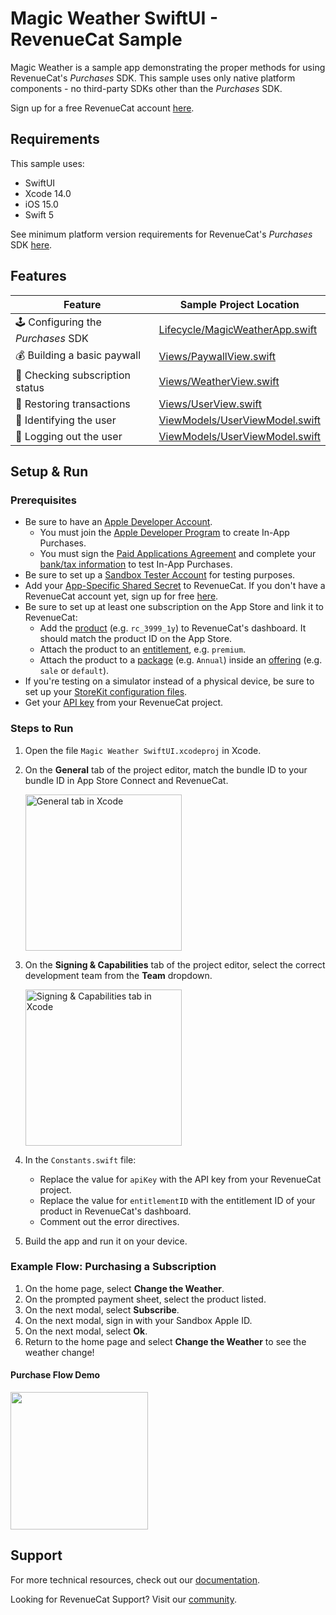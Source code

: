 #  Magic Weather SwiftUI - RevenueCat Sample

Magic Weather is a sample app demonstrating the proper methods for using RevenueCat's *Purchases* SDK. This sample uses only native platform components - no third-party SDKs other than the *Purchases* SDK.

Sign up for a free RevenueCat account [here](https://www.revenuecat.com).

## Requirements

This sample uses:

- SwiftUI
- Xcode 14.0
- iOS 15.0
- Swift 5

See minimum platform version requirements for RevenueCat's *Purchases* SDK [here](https://github.com/RevenueCat/purchases-ios/blob/main/Package.swift#L65).

## Features

| Feature                          | Sample Project Location                   |
| -------------------------------- | ----------------------------------------- |
| 🕹 Configuring the *Purchases* SDK  | [Lifecycle/MagicWeatherApp.swift](Shared/Sources/Lifecycle/MagicWeatherApp.swift) |
| 💰 Building a basic paywall         | [Views/PaywallView.swift](Shared/Sources/Views/PaywallView.swift) |
| 🔐 Checking subscription status   | [Views/WeatherView.swift](Shared/Sources/Views/WeatherView.swift#L59) |
| 🤑 Restoring transactions           | [Views/UserView.swift](Shared/Sources/Views/UserView.swift#L72) |
| 👥 Identifying the user             | [ViewModels/UserViewModel.swift](Shared/Sources/ViewModels/UserViewModel.swift) |
| 🚪 Logging out the user             | [ViewModels/UserViewModel.swift](Shared/Sources/ViewModels/UserViewModel.swift) |

## Setup & Run

### Prerequisites
- Be sure to have an [Apple Developer Account](https://developer.apple.com/account/).
    - You must join the [Apple Developer Program](https://developer.apple.com/programs/) to create In-App Purchases.
    - You must sign the [Paid Applications Agreement](https://docs.revenuecat.com/docs/getting-started#3-store-setup) and complete your [bank/tax information](https://docs.revenuecat.com/docs/getting-started#3-store-setup) to test In-App Purchases.
- Be sure to set up a [Sandbox Tester Account](https://help.apple.com/app-store-connect/#/dev8b997bee1) for testing purposes.
- Add your [App-Specific Shared Secret](https://docs.revenuecat.com/docs/itunesconnect-app-specific-shared-secret) to RevenueCat. If you don't have a RevenueCat account yet, sign up for free [here](https://app.revenuecat.com/signup).
- Be sure to set up at least one subscription on the App Store and link it to RevenueCat:
    - Add the [product](https://docs.revenuecat.com/docs/entitlements#products) (e.g. `rc_3999_1y`) to RevenueCat's dashboard. It should match the product ID on the App Store.
    - Attach the product to an [entitlement](https://docs.revenuecat.com/docs/entitlements#creating-an-entitlement), e.g. `premium`.
    - Attach the product to a [package](https://docs.revenuecat.com/docs/entitlements#adding-packages) (e.g. `Annual`) inside an [offering](https://docs.revenuecat.com/docs/entitlements#creating-an-offering) (e.g. `sale` or `default`).
- If you're testing on a simulator instead of a physical device, be sure to set up your [StoreKit configuration files](https://docs.revenuecat.com/docs/apple-app-store#ios-14-only-testing-on-the-simulator).
- Get your [API key](https://docs.revenuecat.com/docs/authentication#obtaining-api-keys) from your RevenueCat project.

### Steps to Run
1. Open the file `Magic Weather SwiftUI.xcodeproj` in Xcode.
2. On the **General** tab of the project editor, match the bundle ID to your bundle ID in App Store Connect and RevenueCat.
    
    <img src="https://i.imgur.com/1z32GRo.png" alt="General tab in Xcode" width="250px" />
4. On the **Signing & Capabilities** tab of the project editor, select the correct development team from the **Team** dropdown.  
    
    <img src="https://i.imgur.com/FiDJ1Wq.png" alt="Signing & Capabilities tab in Xcode" width="250px" />
5. In the `Constants.swift` file: 
    - Replace the value for `apiKey` with the API key from your RevenueCat project.
    - Replace the value for `entitlementID` with the entitlement ID of your product in RevenueCat's dashboard.
    - Comment out the error directives.
6. Build the app and run it on your device. 

### Example Flow: Purchasing a Subscription

1. On the home page, select **Change the Weather**.
2. On the prompted payment sheet, select the product listed.
3. On the next modal, select **Subscribe**.
4. On the next modal, sign in with your Sandbox Apple ID.
5. On the next modal, select **Ok**.
6. Return to the home page and select **Change the Weather** to see the weather change!

#### Purchase Flow Demo
<img src="https://i.imgur.com/SSbRLhr.gif" width="220px" />

## Support

For more technical resources, check out our [documentation](https://docs.revenuecat.com).

Looking for RevenueCat Support? Visit our [community](https://community.revenuecat.com/).